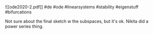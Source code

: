 ![[ode2020-2.pdf]] #de #ode #linearsystems #stability #eigenstuff #bifurcations 

Not sure about the final sketch w the subspaces, but it's ok. Nikita did a power series thing.